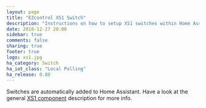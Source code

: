 ```yaml
---
layout: page
title: "EZcontrol XS1 Switch"
description: "Instructions on how to setup XS1 switches within Home Assistant."
date: 2018-12-27 20:00
sidebar: true
comments: false
sharing: true
footer: true
logo: xs1.jpg
ha_category: Switch
ha_iot_class: "Local Polling"
ha_release: 0.88
---
```


Switches are automatically added to Home Assistant. Have a look at the general [XS1 component](/components/xs1/) description for more info.
